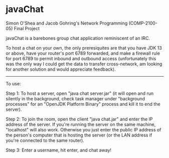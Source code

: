 # javaChat

Simon O'Shea and Jacob Gohring's Network Programming (COMP-2100-05) Final Project

javaChat is a barebones group chat application reminiscent of an IRC.

To host a chat on your own, the only preresiquites are that you have JDK 13 or above, have your router's port 6789 forwarded, and make a firewall rule for port 6789 to permit inbound and outbound access (unfortunately this was the only way I could get the data to transfer cross-network, am looking for another solution and would appreciate feedback).

********************************

To use:

Step 1: To host a server, open "java chat server.jar" (it will open and run silently in the background, check task manager under "background processes" for an "OpenJDK Platform Binary" process and kill it to end the server).

Step 2: To join the room, open the client "java chat.jar" and enter the IP address of the server. If you're running the server on the same machine, "localhost" will also work. Otherwise you just enter the public IP address of the person's computer that is hosting the server (or the LAN address if you're connected to the same router).

Step 3: Enter a username, hit enter, and chat away!
